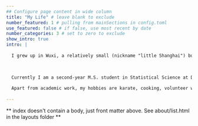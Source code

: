 ```yaml
---
## Configure page content in wide column
title: "My Life" # leave blank to exclude
number_featured: 1 # pulling from mainSections in config.toml
use_featured: false # if false, use most recent by date
number_categories: 3 # set to zero to exclude
show_intro: true
intro: |
  
  I grew up in Wuxi, a relatively small (nickname "little Shanghai") but definitely beautiful and fast-developing city in eastern China. With the desire to explore the unknown and various interesting parts of the world, I went to Carleton College in the U.S. for my undergraduate education. The four-year experience of living and studying in Northfield, Minnesota is such an inspiring, meaningful and memorable journey for me both mentally and physically. I obtained my B.A. degree in both Statistics and Political Science and graduated with Magna Cum Laude in 2022. My senior theses in both disciplines (advised by <a href="https://www.carleton.edu/directory/apoppick/">Dr. Andy Poppick</a> and <a href="https://www.carleton.edu/directory/gmarfleet/">Dr. Greg Marfleet</a>) received the honor of distinctions. 
  

  
  Currently I am a second-year M.S. student in Statistical Science at Duke University. In addition to my rigorous coursework, I have actively collaborated on research projects under the guidance of  <a href="https://volfovsky.github.io/">Dr. Alexander Volfovsky</a> and <a href="http://www.hwanheehong.com/">Dr. Hwanhee Hong</a>. These academic experiences have ignited my passion for exploring intricate topics, including ideal point estimation methods, the practical applications and diagnostics of Bayesian hierarchical modeling, and the complexities of causal inference problems. I am acutely aware of the boundless knowledge and challenges that lie ahead in these expansive fields, which continually drive me to dedicate unwavering effort to my academic pursuits.
  
  Apart from academic work, my hobbies are karate, cooking, volunteer work and book preservation. The last skill came from my three years of working as a part-time student preservation assistant at the Laurence McKinley Gould Library:)
  
---
```


** index doesn't contain a body, just front matter above.
See about/list.html in the layouts folder **